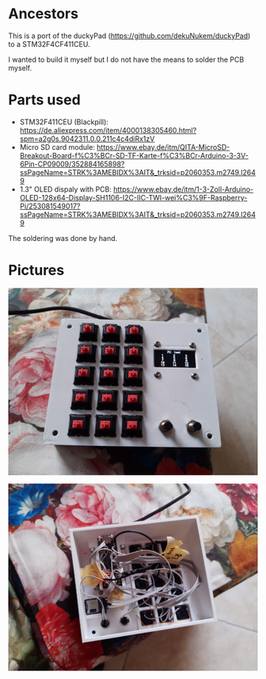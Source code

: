 # Ancestors
This is a port of the duckyPad (https://github.com/dekuNukem/duckyPad) to a STM32F4CF411CEU.

I wanted to build it myself but I do not have the means to solder the PCB myself.

# Parts used
* STM32F411CEU (Blackpill): https://de.aliexpress.com/item/4000138305460.html?spm=a2g0s.9042311.0.0.211c4c4diRx1zV
* Micro SD card module: https://www.ebay.de/itm/QITA-MicroSD-Breakout-Board-f%C3%BCr-SD-TF-Karte-f%C3%BCr-Arduino-3-3V-6Pin-CP09009/352884165898?ssPageName=STRK%3AMEBIDX%3AIT&_trksid=p2060353.m2749.l2649
* 1.3" OLED dispaly with PCB: https://www.ebay.de/itm/1-3-Zoll-Arduino-OLED-128x64-Display-SH1106-I2C-IIC-TWI-wei%C3%9F-Raspberry-Pi/253081549017?ssPageName=STRK%3AMEBIDX%3AIT&_trksid=p2060353.m2749.l2649

The soldering was done by hand.

# Pictures
![First prototype picture](resources/pics/title1.jpg)

![Second prototype picture](resources/pics/title2.jpg)